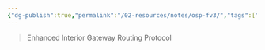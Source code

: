 ```yaml
---
{"dg-publish":true,"permalink":"/02-resources/notes/osp-fv3/","tags":["netzwerk/protocol"],"noteIcon":"","updated":"2024-07-24T11:17:43.000+02:00"}
---
```


>Enhanced Interior Gateway Routing Protocol